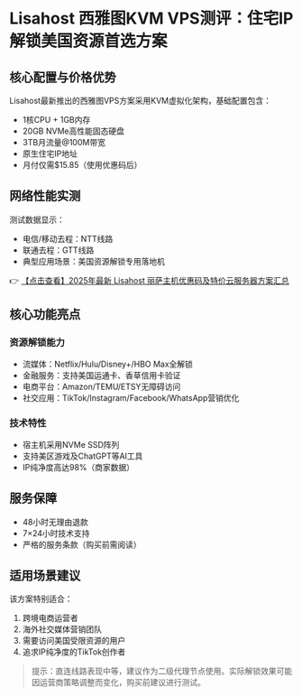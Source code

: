 # Lisahost 西雅图KVM VPS测评：住宅IP解锁美国资源首选方案

## 核心配置与价格优势
Lisahost最新推出的西雅图VPS方案采用KVM虚拟化架构，基础配置包含：
- 1核CPU + 1GB内存
- 20GB NVMe高性能固态硬盘
- 3TB月流量@100M带宽
- 原生住宅IP地址
- 月付仅需$15.85（使用优惠码后）

## 网络性能实测
测试数据显示：
- 电信/移动去程：NTT线路
- 联通去程：GTT线路
- 典型应用场景：美国资源解锁专用落地机

👉 [【点击查看】2025年最新 Lisahost 丽萨主机优惠码及特价云服务器方案汇总](https://bit.ly/lisazhuji)

## 核心功能亮点
### 资源解锁能力
- 流媒体：Netflix/Hulu/Disney+/HBO Max全解锁
- 金融服务：支持美国运通卡、香草信用卡验证
- 电商平台：Amazon/TEMU/ETSY无障碍访问
- 社交应用：TikTok/Instagram/Facebook/WhatsApp营销优化

### 技术特性
- 宿主机采用NVMe SSD阵列
- 支持美区游戏及ChatGPT等AI工具
- IP纯净度高达98%（商家数据）

## 服务保障
- 48小时无理由退款
- 7×24小时技术支持
- 严格的服务条款（购买前需阅读）

## 适用场景建议
该方案特别适合：
1. 跨境电商运营者
2. 海外社交媒体营销团队
3. 需要访问美国受限资源的用户
4. 追求IP纯净度的TikTok创作者

> 提示：直连线路表现中等，建议作为二级代理节点使用。实际解锁效果可能因运营商策略调整而变化，购买前建议进行测试。